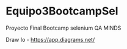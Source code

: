 # Equipo3BootcampSel
Proyecto Final Bootcamp selenium QA MINDS

Draw Io - https://app.diagrams.net/
